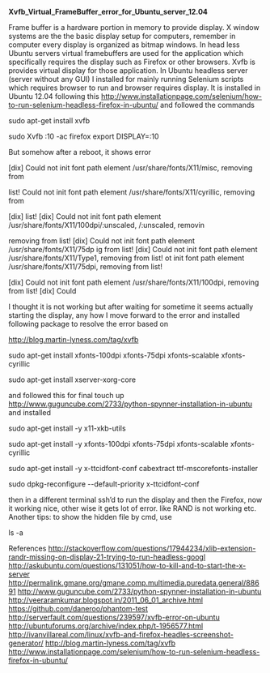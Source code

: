  **Xvfb_Virtual_FrameBuffer_error_for_Ubuntu_server_12.04**

Frame buffer is a hardware portion in memory to provide display. X window systems are the the basic display setup for computers, remember in computer every display is organized as bitmap windows. In head less Ubuntu servers virtual framebuffers are used for the application which specifically requires the display such as Firefox or other browsers.
Xvfb is provides virtual display for those application. In Ubuntu headless server (server without any GUI) I installed for mainly running Selenium scripts which requires browser to run and browser requires display. It is installed in Ubuntu 12.04 following this
http://www.installationpage.com/selenium/how-to-run-selenium-headless-firefox-in-ubuntu/
and followed the commands


sudo apt-get install xvfb

sudo Xvfb :10 -ac
firefox
export DISPLAY=:10

But somehow after a reboot, it shows error

[dix] Could not init font path element /usr/share/fonts/X11/misc, removing from

list!
Could not init font path element /usr/share/fonts/X11/cyrillic, removing from

[dix]
 list!
[dix] Could not init font path element /usr/share/fonts/X11/100dpi/:unscaled,
/:unscaled, removin

removing from list!
[dix] Could not init font path element /usr/share/fonts/X11/75dp
ig from list!
[dix] Could not init font path element /usr/share/fonts/X11/Type1, removing
from list!
ot init font path element /usr/share/fonts/X11/75dpi, removing from list!

[dix] Could not init font path element /usr/share/fonts/X11/100dpi, removing
from list!
[dix] Could 

I thought it is not working but after waiting for sometime it seems actually starting the display, any how I move forward to the error and installed following package to resolve the error based on

http://blog.martin-lyness.com/tag/xvfb


sudo apt-get install xfonts-100dpi xfonts-75dpi xfonts-scalable xfonts-cyrillic

sudo apt-get install xserver-xorg-core

and followed this for final touch up
http://www.guguncube.com/2733/python-spynner-installation-in-ubuntu
and installed


sudo apt-get install -y x11-xkb-utils

sudo apt-get install -y xfonts-100dpi xfonts-75dpi xfonts-scalable xfonts-cyrillic

sudo apt-get install -y x-ttcidfont-conf cabextract ttf-mscorefonts-installer

sudo dpkg-reconfigure --default-priority x-ttcidfont-conf

then in a different terminal ssh’d to run the display and then the Firefox, now it working nice, other wise it gets lot of error.
like  RAND is not working etc.
Another tips:
to show the hidden file by cmd, use

ls -a

References
http://stackoverflow.com/questions/17944234/xlib-extension-randr-missing-on-display-21-trying-to-run-headless-googl
http://askubuntu.com/questions/131051/how-to-kill-and-to-start-the-x-server
http://permalink.gmane.org/gmane.comp.multimedia.puredata.general/88691
http://www.guguncube.com/2733/python-spynner-installation-in-ubuntu
http://veeraramkumar.blogspot.in/2011_06_01_archive.html
https://github.com/daneroo/phantom-test
http://serverfault.com/questions/239597/xvfb-error-on-ubuntu
http://ubuntuforums.org/archive/index.php/t-1956577.html
http://ivanvillareal.com/linux/xvfb-and-firefox-headles-screenshot-generator/
http://blog.martin-lyness.com/tag/xvfb
http://www.installationpage.com/selenium/how-to-run-selenium-headless-firefox-in-ubuntu/
